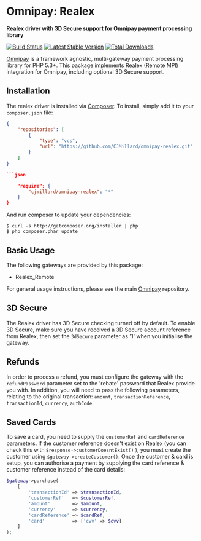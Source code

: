 # Omnipay: Realex

**Realex driver with 3D Secure support for Omnipay payment processing library**

[![Build Status](https://travis-ci.org/digitickets/omnipay-realex.png?branch=master)](https://travis-ci.org/digitickets/omnipay-realex)
[![Latest Stable Version](https://poser.pugx.org/digitickets/omnipay-realex/version.png)](https://packagist.org/packages/digitickets/omnipay-realex)
[![Total Downloads](https://poser.pugx.org/digitickets/omnipay-realex/d/total.png)](https://packagist.org/packages/digitickets/omnipay-realex)

[Omnipay](https://github.com/omnipay/omnipay) is a framework agnostic, multi-gateway payment
processing library for PHP 5.3+. This package implements Realex (Remote MPI) integration for Omnipay, including optional 3D Secure support.

## Installation

The realex driver is installed via [Composer](http://getcomposer.org/). To install, simply add it
to your `composer.json` file:

```json
{
    "repositories": [
        {
            "type": "vcs",
            "url": "https://github.com/CJMillard/omnipay-realex.git"
        }
    ]
}

```json

    "require": {
        "cjmillard/omnipay-realex": "*"
    }
}
```

And run composer to update your dependencies:

    $ curl -s http://getcomposer.org/installer | php
    $ php composer.phar update

## Basic Usage

The following gateways are provided by this package:

* Realex_Remote

For general usage instructions, please see the main [Omnipay](https://github.com/omnipay/omnipay)
repository.

## 3D Secure

The Realex driver has 3D Secure checking turned off by default.
To enable 3D Secure, make sure you have received a 3D Secure account reference from Realex, then set the `3dSecure` parameter as '1' when you initialise the gateway.

## Refunds

In order to process a refund, you must configure the gateway with the `refundPassword` parameter set to the 'rebate' password that Realex provide you with. In addition, you will need to pass the following parameters, relating to the original transaction: `amount`, `transactionReference`, `transactionId`, `currency`, `authCode`.

## Saved Cards

To save a card, you need to supply the `customerRef` and `cardReference` parameters. If the customer reference doesn't exist on Realex (you can check this with `$response->customerDoesntExist()` ), you must create the customer using `$gateway->createCustomer()`. Once the customer & card is setup, you can authorise a payment by supplying the card reference & customer reference instead of the card details:

```php
$gateway->purchase(
    [
        'transactionId' => $transactionId,
        'customerRef'   => $customerRef,
        'amount'        => $amount,
        'currency'      => $currency,
        'cardReference' => $cardRef,
        'card'          => ['cvv' => $cvv]
    ]
);
```
